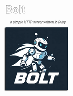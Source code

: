 <head>
  <link href="https://fonts.googleapis.com/css2?family=Roboto:wght@400;700&display=swap" rel="stylesheet">
</head>

<div style="font-family: 'Roboto'">

<h1 style="color: white; -webkit-text-stroke: 0.4px black; font-size:2.5em; padding:0; margin:'auto'; line-height: 20px">
Bolt
</h1>

<h6 style="color: white; -webkit-text-stroke: 0.4px black; font-size:0.8em; padding:0; margin:5px 15px">
a simple HTTP server written in Ruby
</h6>

<img src="assets/logo.png" width=200px style="box-shadow: -2px 2px 3px black;margin-top:5px">
</div>
